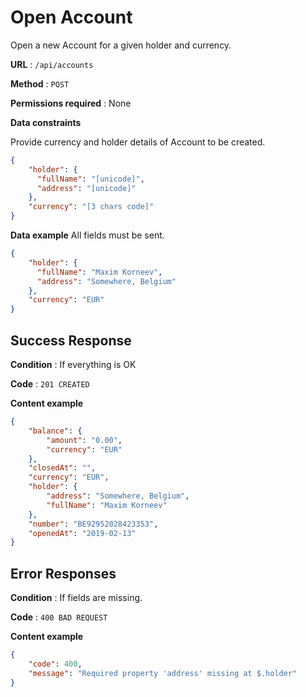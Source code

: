 # Open Account

Open a new Account for a given holder and currency.

**URL** : `/api/accounts`

**Method** : `POST`

**Permissions required** : None

**Data constraints**

Provide currency and holder details of Account to be created.

```json
{
    "holder": {
      "fullName": "[unicode]",
      "address": "[unicode]"
    },
    "currency": "[3 chars code]"    
}
```

**Data example** All fields must be sent.

```json
{
    "holder": {
      "fullName": "Maxim Korneev",
      "address": "Somewhere, Belgium"
    },
    "currency": "EUR"
}
```

## Success Response

**Condition** : If everything is OK

**Code** : `201 CREATED`

**Content example**

```json
{
    "balance": {
        "amount": "0.00",
        "currency": "EUR"
    },
    "closedAt": "",
    "currency": "EUR",
    "holder": {
        "address": "Somewhere, Belgium",
        "fullName": "Maxim Korneev"
    },
    "number": "BE92952028423353",
    "openedAt": "2019-02-13"
}
```

## Error Responses

**Condition** : If fields are missing.

**Code** : `400 BAD REQUEST`

**Content example**

```json
{
    "code": 400,
    "message": "Required property 'address' missing at $.holder"
}
```
